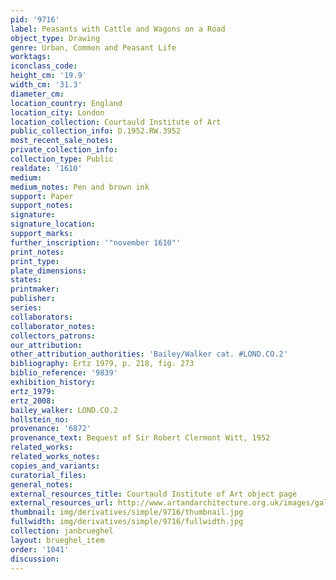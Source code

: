 ```yaml
---
pid: '9716'
label: Peasants with Cattle and Wagons on a Road
object_type: Drawing
genre: Urban, Common and Peasant Life
worktags:
iconclass_code:
height_cm: '19.9'
width_cm: '31.3'
diameter_cm:
location_country: England
location_city: London
location_collection: Courtauld Institute of Art
public_collection_info: D.1952.RW.3952
most_recent_sale_notes:
private_collection_info:
collection_type: Public
realdate: '1610'
medium:
medium_notes: Pen and brown ink
support: Paper
support_notes:
signature:
signature_location:
support_marks:
further_inscription: '"november 1610"'
print_notes:
print_type:
plate_dimensions:
states:
printmaker:
publisher:
series:
collaborators:
collaborator_notes:
collectors_patrons:
our_attribution:
other_attribution_authorities: 'Bailey/Walker cat. #LOND.CO.2'
bibliography: Ertz 1979, p. 218, fig. 273
biblio_reference: '9839'
exhibition_history:
ertz_1979:
ertz_2008:
bailey_walker: LOND.CO.2
hollstein_no:
provenance: '6872'
provenance_text: Bequest of Sir Robert Clermont Witt, 1952
related_works:
related_works_notes:
copies_and_variants:
curatorial_files:
general_notes:
external_resources_title: Courtauld Institute of Art object page
external_resources_url: http://www.artandarchitecture.org.uk/images/gallery/c0a8ef49.html
thumbnail: img/derivatives/simple/9716/thumbnail.jpg
fullwidth: img/derivatives/simple/9716/fullwidth.jpg
collection: janbrueghel
layout: brueghel_item
order: '1041'
discussion:
---
```

